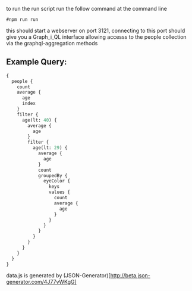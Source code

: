 
to run the run script run the follow command at the command line 

```#npm run run```

this should start a webserver on port 3121, connecting to this port should give you a Graph_i_QL interface allowing accesss to the people collection via the graphql-aggregation methods

## Example Query:

```graphql
{
  people {
    count
    average {
      age
      index
    }
    filter {
      age(lt: 40) {
        average {
          age
        }
        filter {
          age(lt: 29) {
            average {
              age
            }
            count
            groupedBy {
              eyeColor {
                keys
                values {
                  count
                  average {
                    age
                  }
                }
              }
            }
          }
        }
      }
    }
  }
}

```
data.js is generated by (JSON-Generator)[http://beta.json-generator.com/4J77vWKgG]